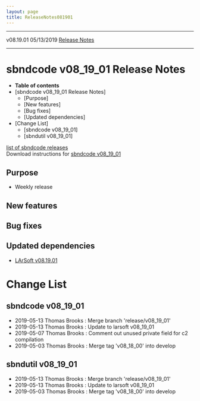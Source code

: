 ```yaml
---
layout: page
title: ReleaseNotes081901
---
```


  ----------- ------------ -- -- ------------------------------------------------------
  v08.19.01   05/13/2019         [Release Notes](ReleaseNotes081901.html)
  ----------- ------------ -- -- ------------------------------------------------------



sbndcode v08\_19\_01 Release Notes
======================================================================================

-   **Table of contents**
-   [sbndcode v08\_19\_01 Release
    Notes]
    -   [Purpose]
    -   [New features]
    -   [Bug fixes]
    -   [Updated dependencies]
-   [Change List]
    -   [sbndcode v08\_19\_01]
    -   [sbndutil v08\_19\_01]

[list of sbndcode
releases](List_of_SBND_code_releases.html)\
Download instructions for [sbndcode
v08\_19\_01](http://scisoft.fnal.gov/scisoft/bundles/sbnd/v08_19_01/sbndcode-v08_19_01.html)



Purpose
----------------------------------

-   Weekly release



New features
--------------------------------------------



Bug fixes
--------------------------------------



Updated dependencies
------------------------------------------------------------

-   [LArSoft
    v08.19.01](https://cdcvs.fnal.gov/redmine/projects/larsoft/wiki/ReleaseNotes081901)



Change List
==========================================



sbndcode v08\_19\_01
----------------------------------------------------------

-   2019-05-13 Thomas Brooks : Merge branch \'release/v08\_19\_01\'
-   2019-05-13 Thomas Brooks : Update to larsoft v08\_19\_01
-   2019-05-07 Thomas Brooks : Comment out unused private field for c2
    compilation
-   2019-05-03 Thomas Brooks : Merge tag \'v08\_18\_00\' into develop



sbndutil v08\_19\_01
----------------------------------------------------------

-   2019-05-13 Thomas Brooks : Merge branch \'release/v08\_19\_01\'
-   2019-05-13 Thomas Brooks : Update to larsoft v08\_19\_01
-   2019-05-03 Thomas Brooks : Merge tag \'v08\_18\_00\' into develop
